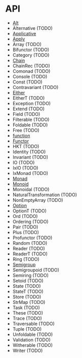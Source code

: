 # API

- [Alt](./Alt.md)
- Alternative (TODO)
- [Applicative](./Applicative.md)
- [Apply](./Apply.md)
- Array (TODO)
- Bifunctor (TODO)
- Category (TODO)
- [Chain](./Chain.md)
- ChainRec (TODO)
- Comonad (TODO)
- Console (TODO)
- Const (TODO)
- Contravariant (TODO)
- [Either](./Either.md)
- EitherT (TODO)
- Exception (TODO)
- Extend (TODO)
- Field (TODO)
- Filterable (TODO)
- Foldable (TODO)
- Free (TODO)
- [function](./function.md)
- [Functor](./Functor.md)
- HKT (TODO)
- Identity (TODO)
- Invariant (TODO)
- IO (TODO)
- IxIO (TODO)
- IxMonad (TODO)
- [Monad](./Monad.md)
- [Monoid](./Monoid.md)
- Monoidal (TODO)
- NaturalTransformation (TODO)
- NonEmptyArray (TODO)
- [Option](./Option.md)
- OptionT (TODO)
- Ord (TODO)
- Ordering (TODO)
- Pair (TODO)
- Plus (TODO)
- Profunctor (TODO)
- Random (TODO)
- Reader (TODO)
- ReaderT (TODO)
- Ring (TODO)
- [Semigroup](./Semigroup.md)
- Semigroupoid (TODO)
- Semiring (TODO)
- Setoid (TODO)
- State (TODO)
- StateT (TODO)
- Store (TODO)
- StrMap (TODO)
- Task (TODO)
- These (TODO)
- Trace (TODO)
- Traversable (TODO)
- Tuple (TODO)
- Unfoldable (TODO)
- Validation (TODO)
- Witherable (TODO)
- Writer (TODO)